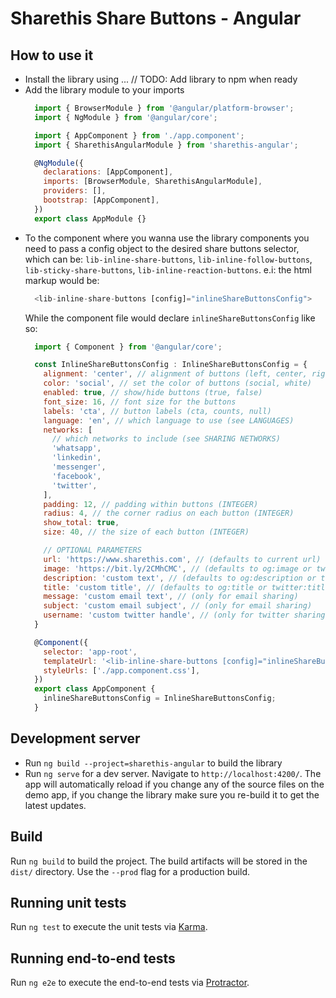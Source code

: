 # Sharethis Share Buttons - Angular

## How to use it
- Install the library using ... // TODO: Add library to npm when ready
- Add the library module to your imports
  ```js
    import { BrowserModule } from '@angular/platform-browser';
    import { NgModule } from '@angular/core';

    import { AppComponent } from './app.component';
    import { SharethisAngularModule } from 'sharethis-angular';

    @NgModule({
      declarations: [AppComponent],
      imports: [BrowserModule, SharethisAngularModule],
      providers: [],
      bootstrap: [AppComponent],
    })
    export class AppModule {}
  ```
- To the component where you wanna use the library components you need to pass a config object to the desired share buttons selector, which can be: `lib-inline-share-buttons`, `lib-inline-follow-buttons`, `lib-sticky-share-buttons`, `lib-inline-reaction-buttons`. e.i: the html markup would be:
  ```js
    <lib-inline-share-buttons [config]="inlineShareButtonsConfig">
  ```
  While the component file would declare `inlineShareButtonsConfig` like so:
    ```js
      import { Component } from '@angular/core';

      const InlineShareButtonsConfig : InlineShareButtonsConfig = {
        alignment: 'center', // alignment of buttons (left, center, right)
        color: 'social', // set the color of buttons (social, white)
        enabled: true, // show/hide buttons (true, false)
        font_size: 16, // font size for the buttons
        labels: 'cta', // button labels (cta, counts, null)
        language: 'en', // which language to use (see LANGUAGES)
        networks: [
          // which networks to include (see SHARING NETWORKS)
          'whatsapp',
          'linkedin',
          'messenger',
          'facebook',
          'twitter',
        ],
        padding: 12, // padding within buttons (INTEGER)
        radius: 4, // the corner radius on each button (INTEGER)
        show_total: true,
        size: 40, // the size of each button (INTEGER)

        // OPTIONAL PARAMETERS
        url: 'https://www.sharethis.com', // (defaults to current url)
        image: 'https://bit.ly/2CMhCMC', // (defaults to og:image or twitter:image)
        description: 'custom text', // (defaults to og:description or twitter:description)
        title: 'custom title', // (defaults to og:title or twitter:title)
        message: 'custom email text', // (only for email sharing)
        subject: 'custom email subject', // (only for email sharing)
        username: 'custom twitter handle', // (only for twitter sharing)
      }

      @Component({
        selector: 'app-root',
        templateUrl: '<lib-inline-share-buttons [config]="inlineShareButtonsConfig">',
        styleUrls: ['./app.component.css'],
      })
      export class AppComponent {
        inlineShareButtonsConfig = InlineShareButtonsConfig;
      }
    ```

## Development server

- Run `ng build --project=sharethis-angular` to build the library
- Run `ng serve` for a dev server. Navigate to `http://localhost:4200/`. The app will automatically reload if you change any of the source files on the demo app, if you change the library make sure you re-build it to get the latest updates.

## Build

Run `ng build` to build the project. The build artifacts will be stored in the `dist/` directory. Use the `--prod` flag for a production build.

## Running unit tests

Run `ng test` to execute the unit tests via [Karma](https://karma-runner.github.io).

## Running end-to-end tests

Run `ng e2e` to execute the end-to-end tests via [Protractor](http://www.protractortest.org/).

